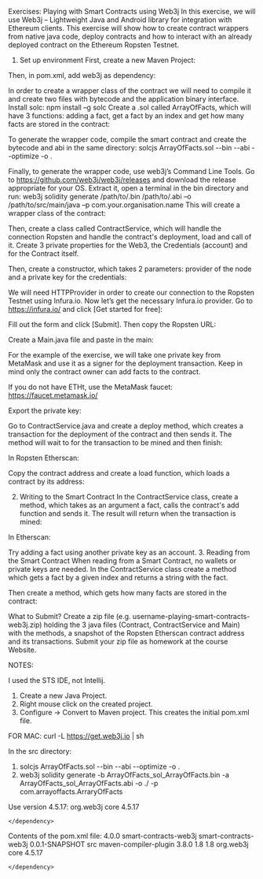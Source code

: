Exercises: Playing with Smart Contracts using Web3j
In this exercise, we will use Web3j – Lightweight Java and Android library for integration with Ethereum clients.
This exercise will show how to create contract wrappers from native java code, deploy contracts and how to interact with an already deployed contract on the Ethereum Ropsten Testnet.
1.	Set up environment
First, create a new Maven Project:
 
Then, in pom.xml, add web3j as dependency:
 
In order to create a wrapper class of the contract we will need to compile it and create two files with bytecode and the application binary interface.
Install solc:
npm install –g solc
Create a .sol called ArrayOfFacts, which will have 3 functions: adding a fact, get a fact by an index and get how many facts are stored in the contract:
 
To generate the wrapper code, compile the smart contract and create the bytecode and abi in the same directory:
solcjs ArrayOfFacts.sol --bin --abi --optimize -o .
 
Finally, to generate the wrapper code, use web3j’s Command Line Tools. Go to https://github.com/web3j/web3j/releases and download the release appropriate for your OS. Extract it, open a terminal in the bin directory and run:
web3j solidity generate /path/to/<smart-contract>.bin /path/to/<smart-contract>.abi –o /path/to/src/main/java –p com.your.organisation.name
This will create a wrapper class of the contract:
 
Then, create a class called ContractService, which will handle the connection Ropsten and handle the contract's deployment, load and call of it. Create 3 private properties for the Web3, the Credentials (account) and for the Contract itself.
 
Then, create a constructor, which takes 2 parameters: provider of the node and a private key for the credentials:
 
We will need HTTPProvider in order to create our connection to the Ropsten Testnet using Infura.io.
Now let’s get the necessary Infura.io provider. Go to https://infura.io/ and click [Get started for free]:
 
Fill out the form and click [Submit]. Then copy the Ropsten URL:
 
Create a Main.java file and paste in the main:
 
For the example of the exercise, we will take one private key from MetaMask and use it as a signer for the deployment transaction. Keep in mind only the contract owner can add facts to the contract.
 
If you do not have ETHt, use the MetaMask faucet: https://faucet.metamask.io/ 
 
Export the private key:
 
 
 
Go to ContractService.java and create a deploy method, which creates a transaction for the deployment of the contract and then sends it. The method will wait to for the transaction to be mined and then finish:
 
 
In Ropsten Etherscan:
 
Copy the contract address and create a load function, which loads a contract by its address:
 
 

2.	Writing to the Smart Contract
In the ContractService class, create a method, which takes as an argument a fact, calls the contract's add function and sends it. The result will return when the transaction is mined:
 
 
 
In Etherscan:
 

Try adding a fact using another private key as an account.
3.	Reading from the Smart Contract
When reading from a Smart Contract, no wallets or private keys are needed. 
In the ContractService class create a method which gets a fact by a given index and returns a string with the fact. 
 
 
 
Then create a method, which gets how many facts are stored in the contract:
 
 
 
What to Submit?
Create a zip file (e.g. username-playing-smart-contracts-web3j.zip) holding the 3 java files (Contract, ContractService and Main) with the methods, a snapshot of the Ropsten Etherscan contract address and its transactions.
Submit your zip file as homework at the course Website.

NOTES:

I used the STS IDE, not Intellij.
1. Create a new Java Project.
2. Right mouse click on the created project.
3. Configure -> Convert to Maven project.  This creates the initial pom.xml file.

FOR MAC:
 curl -L https://get.web3j.io | sh
 
In the src directory:
1. solcjs ArrayOfFacts.sol --bin --abi --optimize -o .
2. web3j solidity generate -b ArrayOfFacts_sol_ArrayOfFacts.bin -a ArrayOfFacts_sol_ArrayOfFacts.abi -o ./ -p com.arrayoffacts.ArraryOfFacts

Use version 4.5.17:
  <dependencies>
  	<dependency>
  		<groupId>org.web3j</groupId>
  		<artifactId>core</artifactId>
  		<version>4.5.17</version>
<!--   		<version>3.3.1</version> -->
  	</dependency>
  </dependencies>
  
  Contents of the pom.xml file:
  <project xmlns="http://maven.apache.org/POM/4.0.0" xmlns:xsi="http://www.w3.org/2001/XMLSchema-instance" xsi:schemaLocation="http://maven.apache.org/POM/4.0.0 http://maven.apache.org/xsd/maven-4.0.0.xsd">
  <modelVersion>4.0.0</modelVersion>
  <groupId>smart-contracts-web3j</groupId>
  <artifactId>smart-contracts-web3j</artifactId>
  <version>0.0.1-SNAPSHOT</version>
  <build>
    <sourceDirectory>src</sourceDirectory>
    <plugins>
      <plugin>
        <artifactId>maven-compiler-plugin</artifactId>
        <version>3.8.0</version>
        <configuration>
          <source>1.8</source>
          <target>1.8</target>
        </configuration>
      </plugin>
    </plugins>
  </build>
  <dependencies>
  	<dependency>
  		<groupId>org.web3j</groupId>
  		<artifactId>core</artifactId>
  		<version>4.5.17</version>
<!--   		<version>3.3.1</version> -->
  	</dependency>
  </dependencies>
</project>

